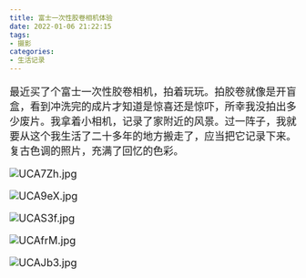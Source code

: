 ```yaml
---
title: 富士一次性胶卷相机体验
date: 2022-01-06 21:22:15
tags:
- 摄影
categories:
- 生活记录
---
```


<font size=4>

最近买了个富士一次性胶卷相机，拍着玩玩。拍胶卷就像是开盲盒，看到冲洗完的成片才知道是惊喜还是惊吓，所幸我没拍出多少废片。我拿着小相机，记录了家附近的风景。过一阵子，我就要从这个我生活了二十多年的地方搬走了，应当把它记录下来。复古色调的照片，充满了回忆的色彩。
<!-- {% asset_img pic1.jpg %} -->
![UCA7Zh.jpg](https://m1.im5i.com/2022/07/30/UCA7Zh.jpg)

<!-- {% asset_img pic2.jpg %} -->
![UCA9eX.jpg](https://m1.im5i.com/2022/07/30/UCA9eX.jpg)

<!-- {% asset_img pic3.jpg %} -->
![UCAS3f.jpg](https://m1.im5i.com/2022/07/30/UCAS3f.jpg)

<!-- {% asset_img pic4.jpg %} -->
![UCAfrM.jpg](https://m1.im5i.com/2022/07/30/UCAfrM.jpg)

<!-- {% asset_img pic5.jpg %} -->
![UCAJb3.jpg](https://m1.im5i.com/2022/07/30/UCAJb3.jpg)

</font>